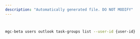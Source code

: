 ```yaml
---
description: "Automatically generated file. DO NOT MODIFY"
---
```


```bash


mgc-beta users outlook task-groups list --user-id {user-id}

```